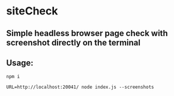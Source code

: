 # siteCheck
## Simple headless browser page check with screenshot directly on the terminal

## Usage:
`npm i`

`URL=http://localhost:20041/ node index.js --screenshots`
